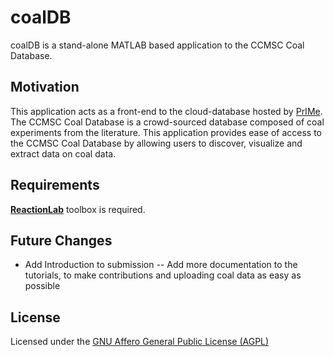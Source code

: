 # coalDB

coalDB is a stand-alone MATLAB based application to the CCMSC Coal Database.

## Motivation

This application acts as a front-end to the cloud-database hosted by [PrIMe](http://primekinetics.org). The CCMSC Coal Database is a crowd-sourced database composed of coal experiments from the literature. This application provides ease of access to the CCMSC Coal Database by allowing users to discover, visualize and extract data on coal data.

## Requirements

**[ReactionLab](https://github.com/PrIMeKinetics/ReactionLab)** toolbox is required. 

## Future Changes

* Add Introduction to submission -- Add more documentation to the tutorials, to make contributions and uploading coal data as easy as possible 

## License

Licensed under the [GNU Affero General Public License (AGPL)](LICENSE)
